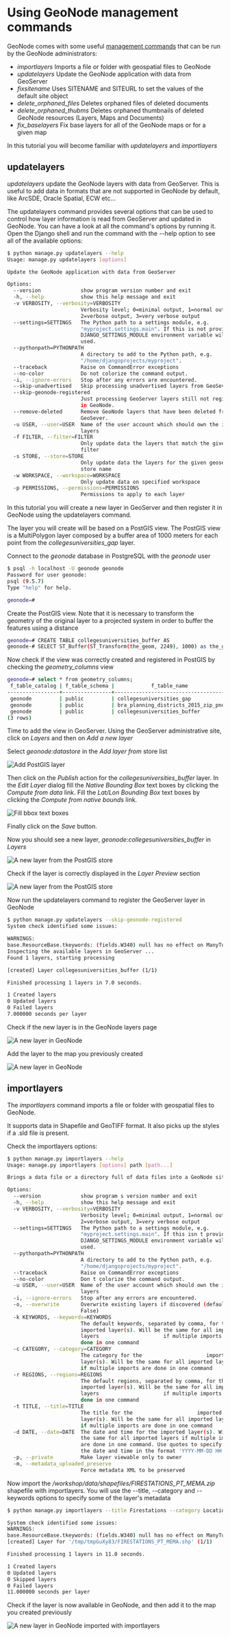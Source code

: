 # Using GeoNode management commands

GeoNode comes with some useful [management commands](http://docs.geonode.org/en/master/tutorials/admin/admin_mgmt_commands/) that can be run by the GeoNode administrators:

* *importlayers* Imports a file or folder with geospatial files to GeoNode
* *updatelayers* Update the GeoNode application with data from GeoServer
* *fixsitename* Uses SITENAME and SITEURL to set the values of the default site object
* *delete_orphaned_files* Deletes orphaned files of deleted documents
* *delete_orphaned_thubms* Deletes orphaned thumbnails of deleted GeoNode resources (Layers, Maps and Documents)
* *fix_baselayers* Fix base layers for all of the GeoNode maps or for a given map

In this tutorial you will become familiar with *updatelayers* and *importlayers*

## updatelayers

*updatelayers* update the GeoNode layers with data from GeoServer. This is useful to add data in formats that are not supported in GeoNode by default, like ArcSDE, Oracle Spatial, ECW etc...

The updatelayers command provides several options that can be used to control how layer information is read from GeoServer and updated in GeoNode. You can have a look at all the command's options by running it. Open the Django shell and run the command with the --help option to see all of the available options:

```sh
$ python manage.py updatelayers --help
Usage: manage.py updatelayers [options]

Update the GeoNode application with data from GeoServer

Options:
  --version             show program version number and exit
  -h, --help            show this help message and exit
  -v VERBOSITY, --verbosity=VERBOSITY
                        Verbosity level; 0=minimal output, 1=normal output,
                        2=verbose output, 3=very verbose output
  --settings=SETTINGS   The Python path to a settings module, e.g.
                        "myproject.settings.main". If this is not provided, the
                        DJANGO_SETTINGS_MODULE environment variable will be
                        used.
  --pythonpath=PYTHONPATH
                        A directory to add to the Python path, e.g.
                        "/home/djangoprojects/myproject".
  --traceback           Raise on CommandError exceptions
  --no-color            Do not colorize the command output.
  -i, --ignore-errors   Stop after any errors are encountered.
  --skip-unadvertised   Skip processing unadvertised layers from GeoSever.
  --skip-geonode-registered
                        Just processing GeoServer layers still not registered
                        in GeoNode.
  --remove-deleted      Remove GeoNode layers that have been deleted from
                        GeoSever.
  -u USER, --user=USER  Name of the user account which should own the imported
                        layers
  -f FILTER, --filter=FILTER
                        Only update data the layers that match the given
                        filter
  -s STORE, --store=STORE
                        Only update data the layers for the given geoserver
                        store name
  -w WORKSPACE, --workspace=WORKSPACE
                        Only update data on specified workspace
  -p PERMISSIONS, --permissions=PERMISSIONS
                        Permissions to apply to each layer
```

In this tutorial you will create a new layer in GeoServer and then register it in GeoNode using the updatelayers command.

The layer you will create will be based on a PostGIS view. The PostGIS view is a MultiPolygon layer composed by a buffer area of 1000 meters for each point from the *collegesuniversities_gap* layer.

Connect to the *geonode* database in PostgreSQL with the *geonode* user

```sh
$ psql -h localhost -U geonode geonode
Password for user geonode:
psql (9.5.7)
Type "help" for help.

geonode=#
```

Create the PostGIS view. Note that it is necessary to transform the geometry of the original layer to a projected system in order to buffer the features using a distance

```sh
geonode=# CREATE TABLE collegesuniversities_buffer AS
geonode-# SELECT ST_Buffer(ST_Transform(the_geom, 2249), 1000) as the_geom, "ZIPCODE" as zipcode FROM collegesuniversities_gap;
```

Now check if the view was correctly created and registered in PostGIS by checking the *geometry_columns* view

```sh
geonode=# select * from geometry_columns;
 f_table_catalog | f_table_schema |            f_table_name             | f_geometry_column | coord_dimension | srid |     type     
-----------------+----------------+-------------------------------------+-------------------+-----------------+------+--------------
 geonode         | public         | collegesuniversities_gap            | the_geom          |               2 | 4326 | POINT
 geonode         | public         | bra_planning_districts_2015_zip_pnq | the_geom          |               2 | 2249 | MULTIPOLYGON
 geonode         | public         | collegesuniversities_buffer         | the_geom          |               2 |    0 | GEOMETRY
(3 rows)
```

Time to add the view in GeoServer. Using the GeoServer administrative site, click on *Layers* and then on *Add a new layer*

Select *geonode:datastore* in the *Add layer from* store list

<img src="images/geonode_commands/geoserver_add_pg_layer.png" alt="Add PostGIS layer" />

Then click on the *Publish* action for the *collegesuniversities_buffer* layer. In the *Edit Layer* dialog fill the *Native Bounding Box* text boxes by clicking the *Compute from data* link. Fill the *Lat/Lon Bounding Box* text boxes by clicking the *Compute from native bounds* link.

<img src="images/geonode_commands/bbox_texts.png" alt="Fill bbox text boxes" />

Finally click on the *Save* button.

Now you should see a new layer, *geonode:collegesuniversities_buffer* in *Layers*

<img src="images/geonode_commands/geoserver_new_layer.png" alt="A new layer from the PostGIS store" />

Check if the layer is correctly displayed in the *Layer Preview* section

<img src="images/geonode_commands/geoserver_layer_preview.png" alt="A new layer from the PostGIS store" />

Now run the updatelayers command to register the GeoServer layer in GeoNode

```sh
$ python manage.py updatelayers --skip-geonode-registered
System check identified some issues:

WARNINGS:
base.ResourceBase.tkeywords: (fields.W340) null has no effect on ManyToManyField.
Inspecting the available layers in GeoServer ...
Found 1 layers, starting processing

[created] Layer collegesuniversities_buffer (1/1)

Finished processing 1 layers in 7.0 seconds.

1 Created layers
0 Updated layers
0 Failed layers
7.000000 seconds per layer
```

Check if the new layer is in the GeoNode layers page

<img src="images/geonode_commands/new_layer_geonode.png" alt="A new layer in GeoNode" />

Add the layer to the map you previously created

<img src="images/geonode_commands/new_layer_in_map.png" alt="A new layer in GeoNode" />

## importlayers

The *importlayers* command imports a file or folder with geospatial files to GeoNode.

It supports data in Shapefile and GeoTIFF format. It also picks up the styles if a .sld file is present.

Check the importlayers options:

```sh
$ python manage.py importlayers --help
Usage: manage.py importlayers [options] path [path...]

Brings a data file or a directory full of data files into a GeoNode site.  Layers are added to the Django database, the GeoServer configuration, and the pycsw metadata index.

Options:
  --version             show program s version number and exit
  -h, --help            show this help message and exit
  -v VERBOSITY, --verbosity=VERBOSITY
                        Verbosity level; 0=minimal output, 1=normal output,
                        2=verbose output, 3=very verbose output
  --settings=SETTINGS   The Python path to a settings module, e.g.
                        "myproject.settings.main". If this isn t provided, the
                        DJANGO_SETTINGS_MODULE environment variable will be
                        used.
  --pythonpath=PYTHONPATH
                        A directory to add to the Python path, e.g.
                        "/home/djangoprojects/myproject".
  --traceback           Raise on CommandError exceptions
  --no-color            Don t colorize the command output.
  -u USER, --user=USER  Name of the user account which should own the imported
                        layers
  -i, --ignore-errors   Stop after any errors are encountered.
  -o, --overwrite       Overwrite existing layers if discovered (defaults
                        False)
  -k KEYWORDS, --keywords=KEYWORDS
                        The default keywords, separated by comma, for the
                        imported layer(s). Will be the same for all imported
                        layers                     if multiple imports are
                        done in one command
  -c CATEGORY, --category=CATEGORY
                        The category for the                     imported
                        layer(s). Will be the same for all imported layers
                        if multiple imports are done in one command
  -r REGIONS, --regions=REGIONS
                        The default regions, separated by comma, for the
                        imported layer(s). Will be the same for all imported
                        layers                     if multiple imports are
                        done in one command
  -t TITLE, --title=TITLE
                        The title for the                     imported
                        layer(s). Will be the same for all imported layers
                        if multiple imports are done in one command
  -d DATE, --date=DATE  The date and time for the imported layer(s). Will be
                        the same for all imported layers if multiple imports
                        are done in one command. Use quotes to specify both
                        the date and time in the format 'YYYY-MM-DD HH:MM:SS'.
  -p, --private         Make layer viewable only to owner
  -m, --metadata_uploaded_preserve
                        Force metadata XML to be preserved
```

Now import the */workshop/data/shapefiles/FIRESTATIONS_PT_MEMA.zip* shapefile with importlayers. You will use the --title, --category and --keywords options to specify some of the layer's metadata

```sh
$ python manage.py importlayers --title Firestations --category Location --keywords boston,foss4g2017 /workshop/data/shapefiles/FIRESTATIONS_PT_MEMA.zip

System check identified some issues:
WARNINGS:
base.ResourceBase.tkeywords: (fields.W340) null has no effect on ManyToManyField.
[created] Layer for '/tmp/tmpGuXy83/FIRESTATIONS_PT_MEMA.shp' (1/1)

Finished processing 1 layers in 11.0 seconds.

1 Created layers
0 Updated layers
0 Skipped layers
0 Failed layers
11.000000 seconds per layer
```

Check if the layer is now available in GeoNode, and then add it to the map you created previously

<img src="images/geonode_commands/new_layer_in_map_2.png" alt="A new layer in GeoNode imported with importlayers" />
